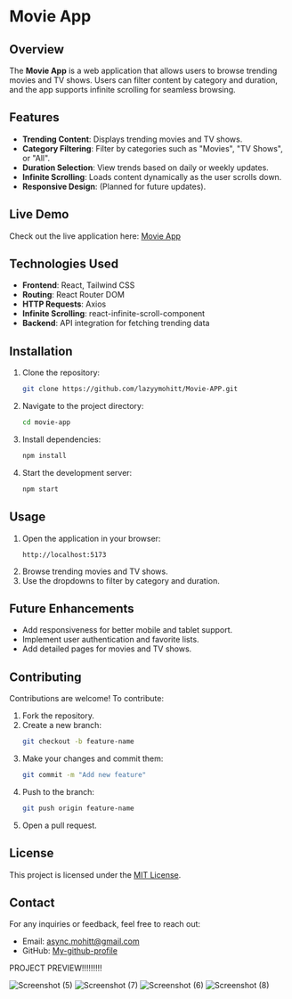 # Movie App

## Overview
The **Movie App** is a web application that allows users to browse trending movies and TV shows. Users can filter content by category and duration, and the app supports infinite scrolling for seamless browsing.

## Features
- **Trending Content**: Displays trending movies and TV shows.
- **Category Filtering**: Filter by categories such as "Movies", "TV Shows", or "All".
- **Duration Selection**: View trends based on daily or weekly updates.
- **Infinite Scrolling**: Loads content dynamically as the user scrolls down.
- **Responsive Design**: (Planned for future updates).

## Live Demo
Check out the live application here: [Movie App](https://movie-app-87zb-2abzkng84-oprtimus-ranshs-projects.vercel.app)

## Technologies Used
- **Frontend**: React, Tailwind CSS
- **Routing**: React Router DOM
- **HTTP Requests**: Axios
- **Infinite Scrolling**: react-infinite-scroll-component
- **Backend**: API integration for fetching trending data

## Installation
1. Clone the repository:
   ```bash
   git clone https://github.com/lazyymohitt/Movie-APP.git
   ```
2. Navigate to the project directory:
   ```bash
   cd movie-app
   ```
3. Install dependencies:
   ```bash
   npm install
   ```
4. Start the development server:
   ```bash
   npm start
   ```

## Usage
1. Open the application in your browser:
   ```
   http://localhost:5173
   ```
2. Browse trending movies and TV shows.
3. Use the dropdowns to filter by category and duration.

## Future Enhancements
- Add responsiveness for better mobile and tablet support.
- Implement user authentication and favorite lists.
- Add detailed pages for movies and TV shows.

## Contributing
Contributions are welcome! To contribute:
1. Fork the repository.
2. Create a new branch:
   ```bash
   git checkout -b feature-name
   ```
3. Make your changes and commit them:
   ```bash
   git commit -m "Add new feature"
   ```
4. Push to the branch:
   ```bash
   git push origin feature-name
   ```
5. Open a pull request.

## License
This project is licensed under the [MIT License](LICENSE).

## Contact
For any inquiries or feedback, feel free to reach out:
- Email: async.mohitt@gmail.com
- GitHub: [My-github-profile](https://github.com/lazyymohitt)

PROJECT PREVIEW!!!!!!!!!

![Screenshot (5)](https://github.com/user-attachments/assets/884f1b14-69db-4296-ab8c-bf588bd129e1)
![Screenshot (7)](https://github.com/user-attachments/assets/07f043f4-0c81-4953-a2af-1bfe34a16965)
![Screenshot (6)](https://github.com/user-attachments/assets/c701d047-27fb-4bcd-b87c-8026b9e95f93)
![Screenshot (8)](https://github.com/user-attachments/assets/588995cc-4743-46fd-a1ce-65b27887b93f)

